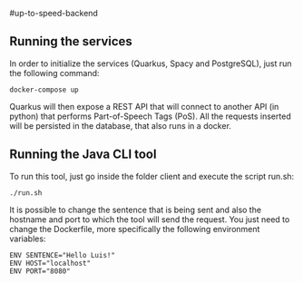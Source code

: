 #up-to-speed-backend

## Running the services

In order to initialize the services (Quarkus, Spacy and PostgreSQL), just run the following command:
```
docker-compose up
```
Quarkus will then expose a REST API that will connect to another API (in python) that performs Part-of-Speech Tags (PoS).
All the requests inserted will be persisted in the database, that also runs in a docker.

## Running the Java CLI tool
To run this tool, just go inside the folder client and execute the script run.sh:
```
./run.sh
```

It is possible to change the sentence that is being sent and also the hostname and port to which the tool will send the request.
You just need to change the Dockerfile, more specifically the following environment variables:
```
ENV SENTENCE="Hello Luis!"
ENV HOST="localhost"
ENV PORT="8080"
```

